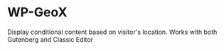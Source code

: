 # WP-GeoX
Display conditional content based on visitor's location. Works with both Gutenberg and Classic Editor
